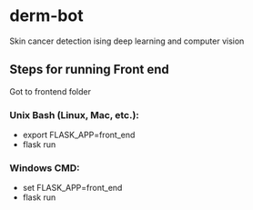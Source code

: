 # derm-bot
Skin cancer detection ising deep learning and computer vision

## Steps for running Front end
Got to frontend folder

### Unix Bash (Linux, Mac, etc.):

* export FLASK_APP=front_end
* flask run

### Windows CMD:

* set FLASK_APP=front_end
* flask run
